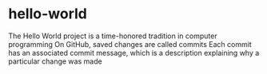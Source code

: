 # hello-world
The Hello World project is a time-honored tradition in computer programming
On GitHub, saved changes are called commits
Each commit has an associated commit message, which is a description explaining why a particular change was made
